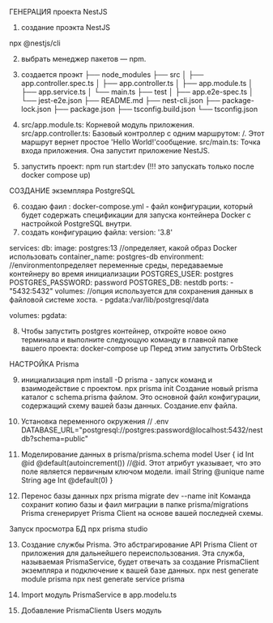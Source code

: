 ГЕНЕРАЦИЯ  проекта NestJS

1. создание проэкта NestJS

npx @nestjs/cli

2. выбрать менеджер пакетов  —  npm.
3. создается проэкт
├── node_modules
  ├── src
  │   ├── app.controller.spec.ts
  │   ├── app.controller.ts
  │   ├── app.module.ts
  │   ├── app.service.ts
  │   └── main.ts
  ├── test
  │   ├── app.e2e-spec.ts
  │   └── jest-e2e.json
  ├── README.md
  ├── nest-cli.json
  ├── package-lock.json
  ├── package.json
  ├── tsconfig.build.json
  └── tsconfig.json

4. src/app.module.ts: Корневой модуль приложения.
   src/app.controller.ts: Базовый контроллер с одним маршрутом: /. Этот маршрут вернет простое 'Hello World!'сообщение.
   src/main.ts: Точка входа приложения. Она запустит приложение NestJS.

5. запустить проект: npm run start:dev  (!!! это запускать только после docker compose up)

СОЗДАНИЕ  экземпляра PostgreSQL

6. создаю фаил : docker-compose.yml - файл конфигурации, который будет содержать спецификации для запуска контейнера Docker с настройкой PostgreSQL внутри.
7. создать конфигурацию файла: 
version: '3.8'

services:
  db:
    image: postgres:13 //определяет, какой образ Docker использовать
    container_name: postgres-db
    environment: //environmentопределяет переменные среды, передаваемые контейнеру во время инициализации
      POSTGRES_USER: postgres
      POSTGRES_PASSWORD: password
      POSTGRES_DB: nestdb
    ports:
      - "5432:5432"
    volumes: //опция используется для сохранения данных в файловой системе хоста.
      - pgdata:/var/lib/postgresql/data

volumes:
  pgdata:

8. Чтобы запустить postgres контейнер, откройте новое окно терминала и выполните следующую команду в главной папке вашего проекта:
docker-compose up
Перед этим запустить OrbSteck

НАСТРОЙКА Prisma

9. инициализация 
npm install -D prisma  - запуск команд и взаимодействие с проектом.
npx prisma init
Создание новый prisma каталог с schema.prisma файлом. Это основной файл конфигурации, содержащий схему вашей базы данных. 
Создание.env файла.

10. Установка переменного окружения
// .env
DATABASE_URL="postgresql://postgres:password@localhost:5432/nestdb?schema=public"

11. Моделирование данных в prisma/prisma.schema
model User {
  id Int @id @default(autoincrement()) //@id. Этот атрибут указывает, что это поле является первичным ключом модели.
  imail String @unique
  name String
  age Int @default(0)
}

12. Перенос базы данных
npx prisma migrate dev --name init
Команда сохранит копию базы и фаил миграции в папке prisma/migrations
Prisma сгенерирует Prisma Client на основе вашей последней схемы.

Запуск просмотра БД 
npx prisma studio

13. Создание службы Prisma. Это абстрагирование API Prisma Client от приложения для дальнейшего переиспользования.
Эта служба, называемая PrismaService, будет отвечать за создание PrismaClient экземпляра и подключение к вашей базе данных.
npx nest generate module prisma
npx nest generate service prisma

14. Import модуль PrismaService в app.modelu.ts

15. Добавление PrismaClientв Users модуль






